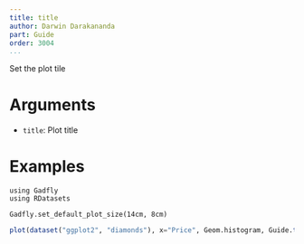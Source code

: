 ```yaml
---
title: title
author: Darwin Darakananda
part: Guide
order: 3004
...
```


Set the plot tile

# Arguments
  * `title`: Plot title

# Examples

```{.julia hide="true" results="none"}
using Gadfly
using RDatasets

Gadfly.set_default_plot_size(14cm, 8cm)
```

```julia
plot(dataset("ggplot2", "diamonds"), x="Price", Geom.histogram, Guide.title("Diamond Price Distribution"))
```
